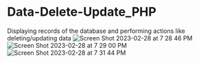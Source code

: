 # Data-Delete-Update_PHP
Displaying records of the database and performing actions like deleting/updating data
![Screen Shot 2023-02-28 at 7 28 46 PM](https://user-images.githubusercontent.com/100432431/221873064-5b8f1e28-1bcb-43c7-b024-fb331ae0ff44.png)
![Screen Shot 2023-02-28 at 7 29 00 PM](https://user-images.githubusercontent.com/100432431/221873088-ddec3ede-6a0e-4333-8436-0b112b53dfbc.png)
![Screen Shot 2023-02-28 at 7 31 44 PM](https://user-images.githubusercontent.com/100432431/221873133-d00ecfc2-3204-44df-9f02-586858a26eea.png)
